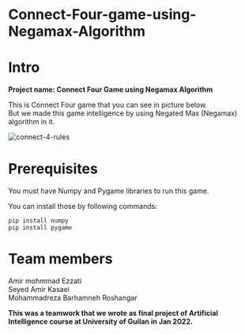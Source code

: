 # Connect-Four-game-using-Negamax-Algorithm

# Intro
**Project name: Connect Four Game using Negamax Algorithm**

This is Connect Four game that you can see in picture below.    
But we made this game intelligence by using Negated Max (Negamax) algorithm in it.

![connect-4-rules](https://user-images.githubusercontent.com/62298323/177861484-7c4a1c29-788e-4c1d-8055-2d31c4699110.jpg)


# Prerequisites
You must have Numpy and Pygame libraries to run this game.

You can install those by following commands:
    
    pip install numpy
    pip install pygame

    
# Team members
    
Amir mohmmad Ezzati   
Seyed Amir Kasaei   
Mohammadreza Barhamneh Roshangar  

**This was a teamwork that we wrote as final project of Artificial Intelligence course at University of Guilan in Jan 2022.**
    
